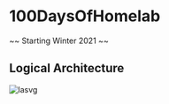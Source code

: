 # 100DaysOfHomelab
~~ Starting Winter 2021 ~~

## Logical Architecture
![lasvg](./web/drawio/LogicalArchitecture.png)
